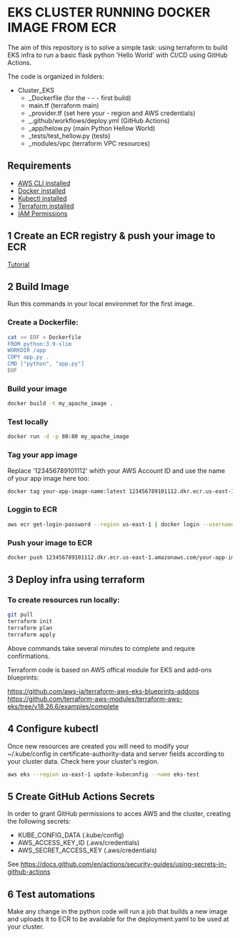 # EKS CLUSTER RUNNING DOCKER IMAGE FROM ECR
The aim of this repository is to solve a simple task: using terraform to build EKS infra to run a basic flask python 'Hello World' with CI/CD using GitHub Actions.

The code is organized in folders:

- Cluster_EKS
   -  _Dockerfile                     (for the - - -  first build)
   - main.tf                        (terraform main)
   - _provider.tf                    (set here your - region and AWS credentials)
   - _.github/workflows/deploy.yml   (GitHub Actions)
   - _app/helow.py                   (main Python Hellow World)
   - _tests/test_hellow.py           (tests)
   - _modules/vpc                    (terraform VPC resources)

## Requirements
- [AWS CLI installed](https://aws.amazon.com/es/cli/)
- [Docker installed](https://docs.docker.com/desktop/install/ubuntu/)
- [Kubectl installed](https://kubernetes.io/es/docs/tasks/tools/included/install-kubectl-linux/)
- [Terraform installed](https://developer.hashicorp.com/terraform/install)
- [IAM Permissions](https://docs.aws.amazon.com/eks/latest/userguide/connector-grant-access.html)

## 1 Create an ECR registry & push your image to ECR
[Tutorial](https://docs.aws.amazon.com/AmazonECR/latest/userguide/getting-started-cli.html#cli-create-repository)
## 2 Build Image
Run this commands in your local environmet for the first image.  
### Create a Dockerfile:
```bash
cat << EOF > Dockerfile
FROM python:3.9-slim
WORKDIR /app
COPY app.py .
CMD ["python", "app.py"]
EOF
```
### Build your image
```bash
docker build -t my_apache_image .
```
### Test locally
```bash
docker run -d -p 80:80 my_apache_image 
```
### Tag your app image
Replace '123456789101112' whith your AWS Account ID and use the name of your app image here too:
```bash
docker tag your-app-image-name:latest 123456789101112.dkr.ecr.us-east-1.amazonaws.com/your-app-image-name 
```
### Loggin to ECR 
```bash
aws ecr get-login-password --region us-east-1 | docker login --username AWS --password-stdin 123456789101112.dkr.ecr.us-east-1.amazonaws.com/your-app-image-name /
```
### Push your image to ECR
```bash
docker push 123456789101112.dkr.ecr.us-east-1.amazonaws.com/your-app-image-name
```
## 3 Deploy infra using terraform
### To create resources run locally:
```bash
git pull
terraform init
terraform plan
terraform apply
```
 Above commands take several minutes to complete and require confirmations.

 Terraform code is based on AWS offical module for EKS and add-ons blueprints:

https://github.com/aws-ia/terraform-aws-eks-blueprints-addons
https://github.com/terraform-aws-modules/terraform-aws-eks/tree/v18.26.6/examples/complete

## 4 Configure kubectl
Once new resources are created you will need to modify your ~/.kube/config in certificate-authority-data and server fields according to your cluster data. Check here your cluster's region.
```bash
aws eks --region us-east-1 update-kubeconfig --name eks-test
```
## 5 Create GitHub Actions Secrets
In order to grant GitHub permissions to acces AWS and the cluster, creating the following secrets:

- KUBE_CONFIG_DATA (.kube/config)
- AWS_ACCESS_KEY_ID (.aws/credentials)
- AWS_SECRET_ACCESS_KEY (.aws/credentials)

See https://docs.github.com/en/actions/security-guides/using-secrets-in-github-actions

## 6 Test automations
Make any change in the python code will run a job that builds a new image and uploads it to ECR to be available for the deployment.yaml to be used at your cluster.  